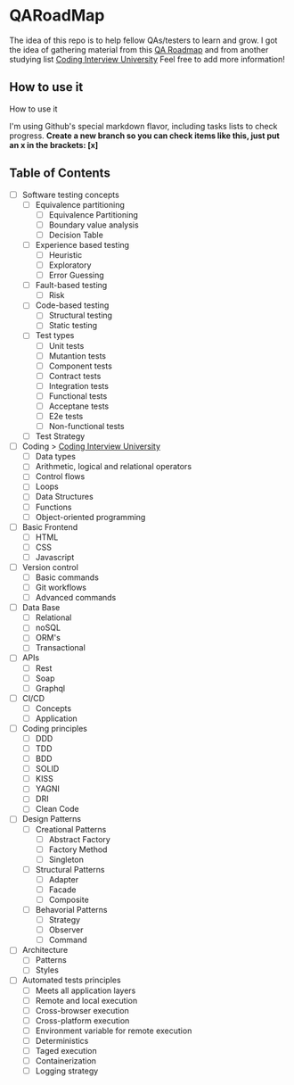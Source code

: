 # QARoadMap

The idea of this repo is to help fellow QAs/testers to learn and grow. 
I got the idea of gathering material from this [QA Roadmap](https://miro.com/app/board/o9J_kkqqHXk=/) and from another studying list [Coding Interview University](https://github.com/jwasham/coding-interview-university)
Feel free to add more information!

## How to use it

<summary>How to use it</summary>

I'm using Github's special markdown flavor, including tasks lists to check progress.
**Create a new branch so you can check items like this, just put an x in the brackets: [x]**

## Table of Contents

- [ ] Software testing concepts
    - [ ] Equivalence partitioning
      - [ ] Equivalence Partitioning
      - [ ] Boundary value analysis
      - [ ] Decision Table
    - [ ] Experience based testing
      - [ ] Heuristic
      - [ ] Exploratory
      - [ ] Error Guessing
    - [ ] Fault-based testing
      - [ ] Risk
    - [ ] Code-based testing
      - [ ] Structural testing
      - [ ] Static testing
    - [ ] Test types
      - [ ] Unit tests
      - [ ] Mutantion tests
      - [ ] Component tests
      - [ ] Contract tests
      - [ ] Integration tests
      - [ ] Functional tests
      - [ ] Acceptane tests
      - [ ] E2e tests
      - [ ] Non-functional tests
    - [ ] Test Strategy
- [ ] Coding > [Coding Interview University](https://github.com/jwasham/coding-interview-university)
  - [ ] Data types
  - [ ] Arithmetic, logical and relational operators
  - [ ] Control flows
  - [ ] Loops
  - [ ] Data Structures
  - [ ] Functions
  - [ ] Object-oriented programming
- [ ] Basic Frontend
  - [ ] HTML
  - [ ] CSS
  - [ ] Javascript
- [ ] Version control
  - [ ] Basic commands
  - [ ] Git workflows
  - [ ] Advanced commands
- [ ] Data Base
  - [ ] Relational
  - [ ] noSQL
  - [ ] ORM's
  - [ ] Transactional
- [ ] APIs
  - [ ] Rest
  - [ ] Soap
  - [ ] Graphql
- [ ] CI/CD
  - [ ] Concepts
  - [ ] Application
- [ ] Coding principles
  - [ ] DDD
  - [ ] TDD
  - [ ] BDD
  - [ ] SOLID
  - [ ] KISS
  - [ ] YAGNI
  - [ ] DRI
  - [ ] Clean Code
- [ ] Design Patterns
  - [ ] Creational Patterns
    - [ ] Abstract Factory
    - [ ] Factory Method
    - [ ] Singleton
  - [ ] Structural Patterns
    - [ ] Adapter
    - [ ] Facade
    - [ ] Composite
  - [ ] Behavorial Patterns
    - [ ] Strategy
    - [ ] Observer
    - [ ] Command
- [ ] Architecture
  - [ ] Patterns
  - [ ] Styles
- [ ] Automated tests principles
  - [ ] Meets all application layers
  - [ ] Remote and local execution
  - [ ] Cross-browser execution
  - [ ] Cross-platform execution
  - [ ] Environment variable for remote execution
  - [ ] Deterministics
  - [ ] Taged execution
  - [ ] Containerization
  - [ ] Logging strategy
